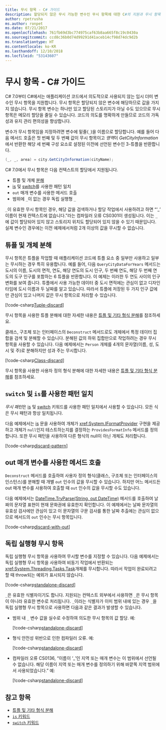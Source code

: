 ```yaml
---
title: 무시 항목 - C# 가이드
description: 할당되지 않은 무시 가능한 변수인 무시 항목에 대한 C#의 지원과 무시 항목을 사용할 수 있는 방법에 관해 설명합니다.
author: rpetrusha
ms.author: ronpet
ms.date: 07/21/2017
ms.openlocfilehash: 761fb69d3bc774975caf63b8aa665f8c19c0430a
ms.sourcegitcommit: ccd8c36b0d74d99291d41aceb14cf98d74dc9d2b
ms.translationtype: HT
ms.contentlocale: ko-KR
ms.lasthandoff: 12/10/2018
ms.locfileid: "53143607"
---
```

# <a name="discards---c-guide"></a>무시 항목 - C# 가이드

C# 7.0부터 C#에서는 애플리케이션 코드에서 의도적으로 사용되지 않는 임시 더미 변수인 무시 항목을 지원합니다. 무시 항목은 할당되지 않은 변수에 해당하므로 값을 가지지 않습니다. 무시 항목 변수는 하나만 있고 할당된 스토리지가 아닐 수도 있으므로 무시 항목은 메모리 할당을 줄일 수 있습니다. 코드의 의도를 명확하게 만들므로 코드의 가독성과 유지 관리 편의성을 향상합니다.

변수가 무시 항목임을 지정하려면 변수에 밑줄(`_`)을 이름으로 할당합니다. 예를 들어 다음 메서드 호출은 첫 번째 및 두 번째 값이 무시 항목이고 *영역*이 *GetCityInformation*에서 반환한 해당 세 번째 구성 요소로 설정된 이전에 선언된 변수인 3-튜플을 반환합니다.

```csharp
(_, _, area) = city.GetCityInformation(cityName);
```

C# 7.0에서 무시 항목은 다음 컨텍스트의 할당에서 지원됩니다.

- 튜플 및 개체 [분해](deconstruct.md)
- [is](language-reference/keywords/is.md) 및 [switch](language-reference/keywords/switch.md)를 사용한 패턴 일치
- `out` 매개 변수를 사용한 메서드 호출
- 범위에 `_`이 없는 경우 독립 실행형 `_`

`_`이 유효한 무시 항목인 경우, 해당 값을 검색하거나 할당 작업에서 사용하려고 하면 “‘\_’ 이름이 현재 컨텍스트에 없습니다.”라는 컴파일러 오류 CS0301이 생성됩니다. 이는 `_`에 값이 할당되어 있지 않고 스토리지 위치도 할당되어 있지 않을 수 있기 때문입니다. 실제 변수인 경우에는 이전 예제에서처럼 2개 이상의 값을 무시할 수 없습니다.

## <a name="tuple-and-object-deconstruction"></a>튜플 및 개체 분해

무시 항목은 튜플을 작업할 때 애플리케이션 코드에 튜플 요소 중 일부만 사용하고 일부는 무시하는 경우 특히 유용합니다. 예를 들어, 다음 `QueryCityDataForYears` 메서드는 도시의 이름, 도시의 면적, 연도, 해당 연도의 도시 인구, 두 번째 연도, 해당 두 번째 연도의 도구 인구를 포함하는 6 튜플을 반환합니다. 이 예제는 이러한 두 연도 사이의 인구 변화를 보여 줍니다. 튜플에서 사용 가능한 데이터 중 도시 면적에는 관심이 없고 디자인 타임에 도시 이름과 두 날짜를 알고 있습니다. 따라서 튜플에 저장된 두 가지 인구 값에만 관심이 있고 나머지 값은 무시 항목으로 처리할 수 있습니다.  

[!code-csharp[Tuple-discard](../../samples/snippets/csharp/programming-guide/deconstructing-tuples/discard-tuple1.cs)]

무시 항목을 사용한 튜플 분해에 대한 자세한 내용은 [튜플 및 기타 형식 분해](deconstruct.md#deconstructing-tuple-elements-with-discards)를 참조하세요.

클래스, 구조체 또는 인터페이스의 `Deconstruct` 메서드로도 개체에서 특정 데이터 집합을 검색 및 분해할 수 있습니다. 분해된 값의 하위 집합만으로 작업하려는 경우 무시 항목을 사용할 수 있습니다. 다음 예제에서는 `Person` 개체를 4개의 문자열(이름, 성, 도시 및 주)로 분해하지만 성과 주는 무시합니다.

[!code-csharp[Class-discard](../../samples/snippets/csharp/programming-guide/deconstructing-tuples/class-discard1.cs)]

무시 항목을 사용한 사용자 정의 형식 분해에 대한 자세한 내용은 [튜플 및 기타 형식 분해](deconstruct.md#deconstructing-a-user-defined-type-with-discards)를 참조하세요.

## <a name="pattern-matching-with-switch-and-is"></a>`switch` 및 `is`를 사용한 패턴 일치

*무시 패턴*은 [is](language-reference/keywords/is.md) 및 [switch](language-reference/keywords/switch.md) 키워드를 사용한 패턴 일치에서 사용할 수 있습니다. 모든 식은 무시 패턴과 항상 일치됩니다.

다음 예제에서는 [is](language-reference/keywords/is.md) 문을 사용하여 개체가 <xref:System.IFormatProvider> 구현을 제공하고 개체가 `null`인지 테스트하는지를 결정하는 `ProvidesFormatInfo` 메서드를 정의합니다. 또한 무시 패턴을 사용하여 다른 형식의 null이 아닌 개체도 처리합니다.

[!code-csharp[discard-pattern](../../samples/snippets/csharp/programming-guide/discards/discard-pattern2.cs)]

## <a name="calls-to-methods-with-out-parameters"></a>out 매개 변수를 사용한 메서드 호출

`Deconstruct` 메서드를 호출하여 사용자 정의 형식(클래스, 구조체 또는 인터페이스의 인스턴스)를 분해할 때 개별 `out` 인수의 값을 무시할 수 있습니다. 하지만 어느 메서드든 out 매개 변수를 사용하여 호출할 때 `out` 인수의 값을 무시할 수도 있습니다.

다음 예제에서는 [DateTime.TryParse(String, out DateTime)](<xref:System.DateTime.TryParse(System.String,System.DateTime@)>) 메서드를 호출하여 날짜의 문자열 표현이 현재 문화권에 유효한지 확인합니다. 이 예제에서는 날짜 문자열의 유효성 검사에만 관심이 있고 이 문자열의 구문 검사를 통한 날짜 추출에는 관심이 없으므로 메서드의 `out` 인수는 무시 항목입니다.

[!code-csharp[discard-with-out](../../samples/snippets/csharp/programming-guide/discards/discard-out1.cs)]

## <a name="a-standalone-discard"></a>독립 실행형 무시 항목

독립 실행형 무시 항목을 사용하여 무시할 변수를 지정할 수 있습니다. 다음 예제에서는 독립 실행형 무시 항목을 사용하여 비동기 작업에서 반환되는 <xref:System.Threading.Tasks.Task>개체를 무시합니다. 따라서 작업이 완료되려고 할 때 throw되는 예외가 표시되지 않습니다.

[!code-csharp[standalone-discard](../../samples/snippets/csharp/programming-guide/discards/standalone-discard1.cs)]

`_`은 유효한 식별자이기도 합니다. 지원되는 컨텍스트 외부에서 사용하면 `_`은 무시 항목이 아니라 유효한 변수로 처리됩니다. `_`이라는 식별자가 이미 범위 내에 있는 경우 `_`을 독립 실행형 무시 항목으로 사용하면 다음과 같은 결과가 발생할 수 있습니다.

- 범위 내 `_` 변수 값을 실수로 수정하여 의도한 무시 항목의 값 할당. 예:

   [!code-csharp[standalone-discard](../../samples/snippets/csharp/programming-guide/discards/standalone-discard2.cs#1)]

- 형식 안전성 위반으로 인한 컴파일러 오류. 예:

   [!code-csharp[standalone-discard](../../samples/snippets/csharp/programming-guide/discards/standalone-discard2.cs#2)]

- 컴파일러 오류 CS0136, “이름이 ‘\_’인 지역 또는 매개 변수는 이 범위에서 선언될 수 없습니다. 해당 이름이 지역 또는 매개 변수를 정의하기 위해 바깥쪽 지역 범위에서 사용되었습니다.” 예:

   [!code-csharp[standalone-discard](../../samples/snippets/csharp/programming-guide/discards/standalone-discard2.cs#3)]

## <a name="see-also"></a>참고 항목

- [튜플 및 기타 형식 분해](deconstruct.md)
- [`is` 키워드](language-reference/keywords/is.md)
- [`switch` 키워드](language-reference/keywords/switch.md)
